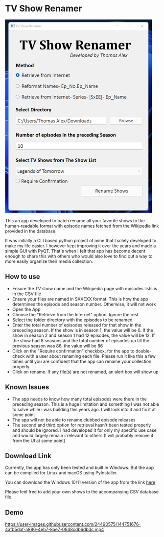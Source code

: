 # TV Show Renamer

![Screenshot of the App](show_renamer_v4_files/images/app_screenshot.png)

This an app developed to batch rename all your favorite shows to the human-readable format with episode names fetched from the Wikipedia link provided in the database

It was initially a CLI based python project of mine that I solely developed to make my life easier. I however kept improving it over the years and made a simple GUI with PyQT. That's when I felt that app has become decent enough to share this with others who would also love to find out a way to more easily organize their media collection.

## How to use

- Ensure the TV show name and the Wikipedia page with episodes lists is in the CSV file
- Ensure your files are named in SXXEXX format. This is how the app determines the episode and season number. Otherwise, it will not work
- Open the App
- Choose the "Retrieve from the Internet" option. Ignore the rest
- Select the folder directory with the episodes to be renamed
- Enter the total number of episodes released for that show in the preceding season. If the show is in season 1, the value will be 0. If the show in season 2 and season 1 had 12 episodes, the value will be 12. If the show had 8 seasons and the total number of episodes up till the previous season was 86, the value will be 86
- Click on the "Require confirmation" checkbox, for the app to double-check with a user about renaming each file. Please run it like this a few times until you are confident that the app can rename your collection properly
- Click on rename. If any file(s) are not renamed, an alert box will show up


## Known Issues

- The app needs to know how many total episodes were there in the preceding season. This is a huge limitation and something I was not able to solve while I was building this years ago. I will look into it and fix it at some point
- The app will not be able to rename clubbed episode releases
- The second and third option for retrieval hasn't been tested properly and should be ignored. I had developed it for only my specific use case and would largely remain irrelevant to others (I will probably remove it from the UI at some point)

## Download Link
Currently, the app has only been tested and built in Windows. But the app can be compiled for Linux and macOS using PyInstaller. 

You can download the Windows 10/11 version of the app from the link [here](https://github.com/Thomasalex2/tv-show-renamer/releases)

Please feel free to add your own shows to the accompanying CSV database file. 

## Demo

https://user-images.githubusercontent.com/24490575/144751676-4afb5daf-a886-4eb7-8ae7-0848cdb6dbdc.mp4


